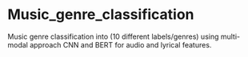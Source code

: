 # Music_genre_classification
Music genre classification into (10 different labels/genres) using multi-modal approach CNN and BERT for audio and lyrical features. 
